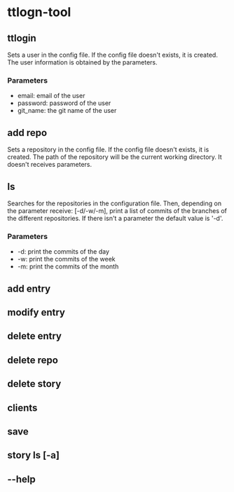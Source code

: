 ttlogn-tool
===========

## ttlogin 
Sets a user in the config file. If the config file doesn't exists, it is created. The user information is obtained by the parameters.

### Parameters
* email: email of the user
* password: password of the user
* git_name: the git name of the user

## add repo
Sets a repository in the config file. If the config file doesn't exists, it is created. The path of the repository will be the current working directory. It doesn't receives parameters.

## ls
Searches for the repositories in the configuration file. Then, depending on the parameter receive: [-d/-w/-m], print a list of commits of the branches of the different repositories. If there isn't a parameter the default value is '-d'.

### Parameters
* -d: print the commits of the day
* -w: print the commits of the week
* -m: print the commits of the month

## add entry


## modify entry


## delete entry


## delete repo


## delete story


## clients


## save


## story ls	[-a]

	
## --help

